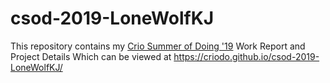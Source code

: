 # csod-2019-LoneWolfKJ
This repository contains my [Crio Summer of Doing '19](https://www.crio.do/csod) Work Report and Project Details Which can be viewed at https://criodo.github.io/csod-2019-LoneWolfKJ/
